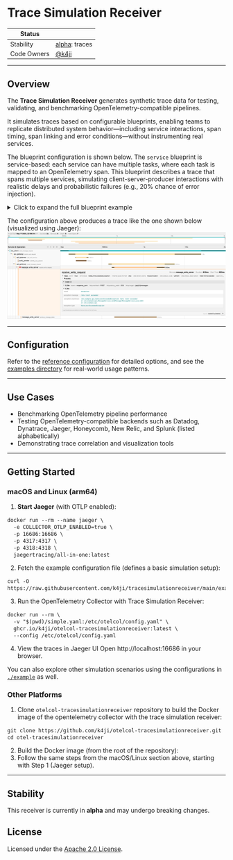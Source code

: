 # Trace Simulation Receiver

<!-- status autogenerated section -->

| Status      |                                      |
|-------------|--------------------------------------|
| Stability   | [alpha]: traces                      |
| Code Owners | [@k4ji](https://www.github.com/k4ji) |

[alpha]: https://github.com/open-telemetry/opentelemetry-collector/blob/main/docs/component-stability.md#alpha

---

## Overview

The **Trace Simulation Receiver** generates synthetic trace data for testing, validating, and benchmarking
OpenTelemetry-compatible pipelines.

It simulates traces based on configurable blueprints, enabling teams to replicate distributed system behavior—including
service interactions, span timing, span linking and error conditions—without instrumenting real services.

The blueprint configuration is shown below.
The `service` blueprint is service-based: each service can have multiple tasks, where each task is mapped to an OpenTelemetry span.
This blueprint describes a trace that spans multiple services, simulating client-server-producer interactions with realistic delays and probabilistic failures (e.g., 20% chance of error injection).

<details><summary>Click to expand the full blueprint example</summary>

```yaml
receivers:
  tracesimulationreceiver:
    global:
      interval: 5s
    blueprint:
      type: service
      service:
        default:
          delay:
            for: "0.05"
            as: relative
          duration:
            for: "0.8"
            as: relative
        services:
          - name: ios_client
            resource:
              service.version: v3
            tasks:
              - name: send_message_request
                id: ios_send_message_request
                kind: client
                delay:
                  for: 0s
                  as: absolute
                duration:
                  for: 2s
                  as: absolute

          - name: api_gateway
            tasks:
              - name: receive_api_request
                id: api_receive_api_request
                kind: server
                parent: ios_send_message_request
                children:
                  - name: call_auth_service
                    id: call_auth_service
                    kind: client
                    duration:
                      for: "0.1"
                  - name: route_message_request
                    id: route_message_request
                    kind: client
                    delay:
                      for: "0.3"
                    duration:
                      for: "0.5"

          - name: auth_service
            tasks:
              - name: validate_user_session
                kind: server
                parent: call_auth_service

          - name: message_write_server
            tasks:
              - name: receive_write_request
                kind: server
                events:
                  - name: response_sent
                    delay:
                      for: "0.95"
                      as: relative
                    attributes:
                      http.method: POST
                      http.target: /api/v1/messages
                      http.status_code: "200"
                conditionalEffects:
                  - condition:
                      kind: probabilistic
                      probabilistic:
                        threshold: 0.2
                    effects:
                      - kind: markAsFailed
                        markAsFailed:
                          message: Rate limit exceeded
                      - kind: annotate
                        annotate:
                          attributes:
                            error.type: RateLimitExceededException
                      - kind: recordEvent
                        recordEvent:
                          event:
                            name: exception
                            delay:
                              for: "1.0"
                              as: relative
                            attributes:
                              exception.message: rate limit exceeded
                              exception.type: RateLimitExceededException
                              exception.stacktrace: |
                                com.example.api.RateLimitExceededException: Rate limit exceeded
                                at com.example.api.MessageService.sendMessage(MessageService.java:123)
                                at com.example.api
                parent: route_message_request
                children:
                  - name: produce_message_kafka
                    id: produce_message_kafka
                    kind: producer
                    attributes:
                      messaging.system: kafka
                      messaging.destination: message-topic
                      messaging.operation: publish
```
</details>

The configuration above produces a trace like the one shown below (visualized using Jaeger):
![trace sample from jaeger](assets/trace_sample.png)

--- 

## Configuration

Refer to the [reference configuration](./reference.yaml) for detailed options, and see
the [examples directory](./example) for real-world usage patterns.

---

## Use Cases

- Benchmarking OpenTelemetry pipeline performance
- Testing OpenTelemetry-compatible backends such as Datadog, Dynatrace, Jaeger, Honeycomb, New Relic, and Splunk (listed
  alphabetically)
- Demonstrating trace correlation and visualization tools

---

## Getting Started

### macOS and Linux (arm64)

1. **Start Jaeger** (with OTLP enabled):

```shell
docker run --rm --name jaeger \
  -e COLLECTOR_OTLP_ENABLED=true \
  -p 16686:16686 \
  -p 4317:4317 \
  -p 4318:4318 \
  jaegertracing/all-in-one:latest
```  

2. Fetch the example configuration file (defines a basic simulation setup):

```shell
curl -O https://raw.githubusercontent.com/k4ji/tracesimulationreceiver/main/example/simple.yaml
```

3. Run the OpenTelemetry Collector with Trace Simulation Receiver:

```shell
docker run --rm \
  -v "$(pwd)/simple.yaml:/etc/otelcol/config.yaml" \
  ghcr.io/k4ji/otelcol-tracesimulationreceiver:latest \
  --config /etc/otelcol/config.yaml
 ```

4. View the traces in Jaeger UI
   Open http://localhost:16686 in your browser.

You can also explore other simulation scenarios using the configurations in [`./example`](./example) as well.

### Other Platforms

1. Clone `otelcol-tracesimulationreceiver` repository to build the Docker image of the opentelemetry collector with the
   trace simulation receiver:

```shell
git clone https://github.com/k4ji/otelcol-tracesimulationreceiver.git
cd otel-tracesimulationreceiver
```

2. Build the Docker image (from the root of the repository):
3. Follow the same steps from the macOS/Linux section above, starting with Step 1 (Jaeger setup).

---

## Stability

This receiver is currently in **alpha** and may undergo breaking changes.

## License

Licensed under the [Apache 2.0 License](./LICENSE).